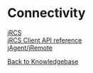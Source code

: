 # Connectivity

<PageHeader />

[jRCS](./jbase-remote-connectivity-server-(jrcs)/README.md)  
[jRCS Client API reference](./jrcs-client-api-reference/README.md)  
[jAgent/jRemote](./jagent/README.md)

[Back to Knowledgebase](./../README.md)
